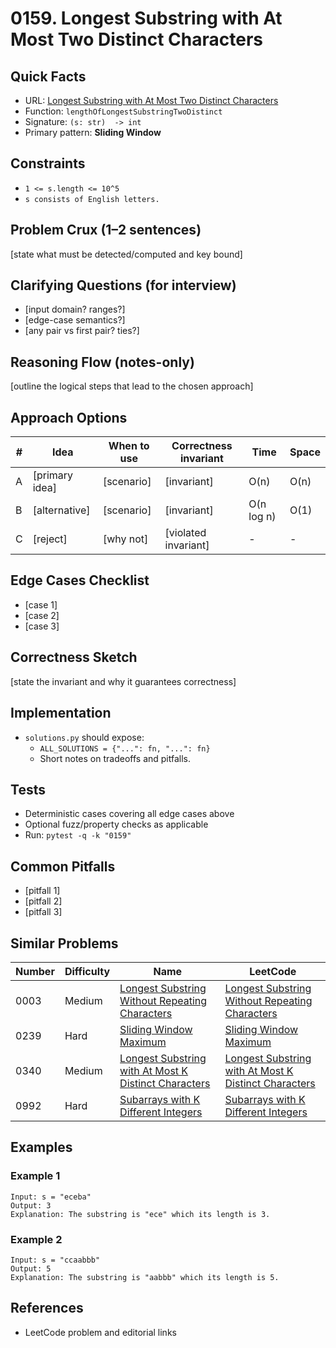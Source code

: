 # 0159. Longest Substring with At Most Two Distinct Characters

## Quick Facts

- URL:
  [Longest Substring with At Most Two Distinct Characters](https://leetcode.com/problems/longest-substring-with-at-most-two-distinct-characters/)
- Function: `lengthOfLongestSubstringTwoDistinct`
- Signature: `(s: str)  -> int`
- Primary pattern: **Sliding Window**

## Constraints

- `1 <= s.length <= 10^5`
- `s consists of English letters.`

## Problem Crux (1–2 sentences)

[state what must be detected/computed and key bound]

## Clarifying Questions (for interview)

- [input domain? ranges?]
- [edge-case semantics?]
- [any pair vs first pair? ties?]

## Reasoning Flow (notes-only)

[outline the logical steps that lead to the chosen approach]

## Approach Options

| #   | Idea           | When to use | Correctness invariant | Time       | Space |
| --- | -------------- | ----------- | --------------------- | ---------- | ----- |
| A   | [primary idea] | [scenario]  | [invariant]           | O(n)       | O(n)  |
| B   | [alternative]  | [scenario]  | [invariant]           | O(n log n) | O(1)  |
| C   | [reject]       | [why not]   | [violated invariant]  | -          | -     |

## Edge Cases Checklist

- [case 1]
- [case 2]
- [case 3]

## Correctness Sketch

[state the invariant and why it guarantees correctness]

## Implementation

- `solutions.py` should expose:
    - `ALL_SOLUTIONS = {"...": fn, "...": fn}`
    - Short notes on tradeoffs and pitfalls.

## Tests

- Deterministic cases covering all edge cases above
- Optional fuzz/property checks as applicable
- Run: `pytest -q -k "0159"`

## Common Pitfalls

- [pitfall 1]
- [pitfall 2]
- [pitfall 3]

## Similar Problems

| Number | Difficulty | Name                                                                                                                           | LeetCode                                                                                                                                    |
| ------ | ---------- | ------------------------------------------------------------------------------------------------------------------------------ | ------------------------------------------------------------------------------------------------------------------------------------------- |
| 0003   | Medium     | [Longest Substring Without Repeating Characters](../0003-longest-substring-without-repeating-characters/readme.md)             | [Longest Substring Without Repeating Characters](https://leetcode.com/problems/longest-substring-without-repeating-characters/)             |
| 0239   | Hard       | [Sliding Window Maximum](../0239-sliding-window-maximum/readme.md)                                                             | [Sliding Window Maximum](https://leetcode.com/problems/sliding-window-maximum/)                                                             |
| 0340   | Medium     | [Longest Substring with At Most K Distinct Characters](../0340-longest-substring-with-at-most-k-distinct-characters/readme.md) | [Longest Substring with At Most K Distinct Characters](https://leetcode.com/problems/longest-substring-with-at-most-k-distinct-characters/) |
| 0992   | Hard       | [Subarrays with K Different Integers](../0992-subarrays-with-k-different-integers/readme.md)                                   | [Subarrays with K Different Integers](https://leetcode.com/problems/subarrays-with-k-different-integers/)                                   |

## Examples

### Example 1

```text
Input: s = "eceba"
Output: 3
Explanation: The substring is "ece" which its length is 3.
```

### Example 2

```text
Input: s = "ccaabbb"
Output: 5
Explanation: The substring is "aabbb" which its length is 5.
```

## References

- LeetCode problem and editorial links
